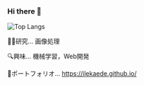 ### Hi there 👋

![Top Langs](https://github-readme-stats.vercel.app/api/top-langs/?username=Ilekaede&layout=compact)


👨‍💻研究... 画像処理

🔍興味... 機械学習，Web開発

🌟ポートフォリオ... https://ilekaede.github.io/
<!--
**Ilekaede/Ilekaede** is a ✨ _special_ ✨ repository because its `README.md` (this file) appears on your GitHub profile.

Here are some ideas to get you started:

- 🔭 I’m currently working on ...
- 🌱 I’m currently learning ...
- 👯 I’m looking to collaborate on ...
- 🤔 I’m looking for help with ...
- 💬 Ask me about ...
- 📫 How to reach me: ...
- 😄 Pronouns: ...
- ⚡ Fun fact: ...
-->
